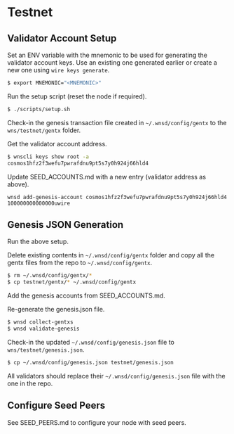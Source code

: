 # Testnet

## Validator Account Setup

Set an ENV variable with the mnemonic to be used for generating the validator account keys. Use an existing one generated earlier or create a new one using `wire keys generate`.

```bash
$ export MNEMONIC="<MNEMONIC>"
```

Run the setup script (reset the node if required).

```bash
$ ./scripts/setup.sh
```

Check-in the genesis transaction file created in `~/.wnsd/config/gentx` to the `wns/testnet/gentx` folder.


Get the validator account address.

```bash
$ wnscli keys show root -a
cosmos1hfz2f3wefu7pwrafdnu9pt5s7y0h924j66hld4
```

Update SEED_ACCOUNTS.md with a new entry (validator address as above).

```text
wnsd add-genesis-account cosmos1hfz2f3wefu7pwrafdnu9pt5s7y0h924j66hld4 100000000000000uwire
```


## Genesis JSON Generation

Run the above setup.

Delete existing contents in `~/.wnsd/config/gentx` folder and copy all the gentx files from the repo to `~/.wnsd/config/gentx`.

```bash
$ rm ~/.wnsd/config/gentx/*
$ cp testnet/gentx/* ~/.wnsd/config/gentx
```

Add the genesis accounts from SEED_ACCOUNTS.md.

Re-generate the genesis.json file.

```bash
$ wnsd collect-gentxs
$ wnsd validate-genesis
```

Check-in the updated `~/.wnsd/config/genesis.json` file to `wns/testnet/genesis.json`.

```bash
$ cp ~/.wnsd/config/genesis.json testnet/genesis.json
```

All validators should replace their `~/.wnsd/config/genesis.json` file with the one in the repo.


## Configure Seed Peers

See SEED_PEERS.md to configure your node with seed peers.


